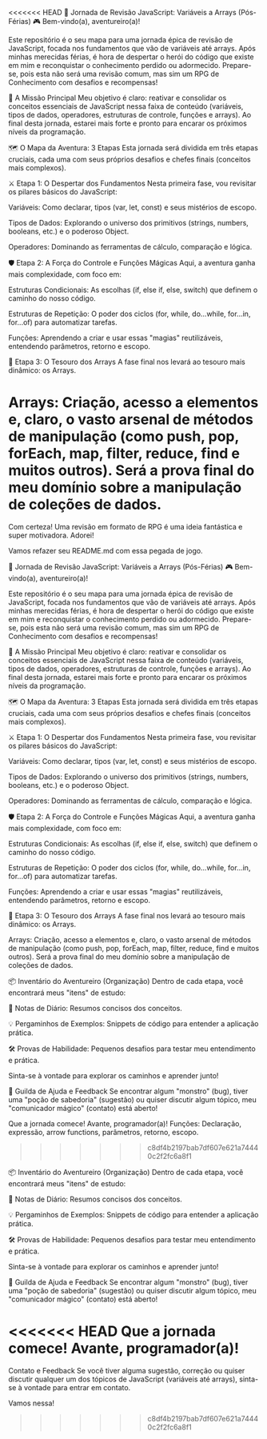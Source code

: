 <<<<<<< HEAD
🚀 Jornada de Revisão JavaScript: Variáveis a Arrays (Pós-Férias) 🎮
Bem-vindo(a), aventureiro(a)!

Este repositório é o seu mapa para uma jornada épica de revisão de JavaScript, focada nos fundamentos que vão de variáveis até arrays. Após minhas merecidas férias, é hora de despertar o herói do código que existe em mim e reconquistar o conhecimento perdido ou adormecido. Prepare-se, pois esta não será uma revisão comum, mas sim um RPG de Conhecimento com desafios e recompensas!

🎯 A Missão Principal
Meu objetivo é claro: reativar e consolidar os conceitos essenciais de JavaScript nessa faixa de conteúdo (variáveis, tipos de dados, operadores, estruturas de controle, funções e arrays). Ao final desta jornada, estarei mais forte e pronto para encarar os próximos níveis da programação.

🗺️ O Mapa da Aventura: 3 Etapas
Esta jornada será dividida em três etapas cruciais, cada uma com seus próprios desafios e chefes finais (conceitos mais complexos).

⚔️ Etapa 1: O Despertar dos Fundamentos
Nesta primeira fase, vou revisitar os pilares básicos do JavaScript:

Variáveis: Como declarar, tipos (var, let, const) e seus mistérios de escopo.

Tipos de Dados: Explorando o universo dos primitivos (strings, numbers, booleans, etc.) e o poderoso Object.

Operadores: Dominando as ferramentas de cálculo, comparação e lógica.

🛡️ Etapa 2: A Força do Controle e Funções Mágicas
Aqui, a aventura ganha mais complexidade, com foco em:

Estruturas Condicionais: As escolhas (if, else if, else, switch) que definem o caminho do nosso código.

Estruturas de Repetição: O poder dos ciclos (for, while, do...while, for...in, for...of) para automatizar tarefas.

Funções: Aprendendo a criar e usar essas "magias" reutilizáveis, entendendo parâmetros, retorno e escopo.

💎 Etapa 3: O Tesouro dos Arrays
A fase final nos levará ao tesouro mais dinâmico: os Arrays.

Arrays: Criação, acesso a elementos e, claro, o vasto arsenal de métodos de manipulação (como push, pop, forEach, map, filter, reduce, find e muitos outros). Será a prova final do meu domínio sobre a manipulação de coleções de dados.
=======
Com certeza! Uma revisão em formato de RPG é uma ideia fantástica e super motivadora. Adorei!

Vamos refazer seu README.md com essa pegada de jogo.

🚀 Jornada de Revisão JavaScript: Variáveis a Arrays (Pós-Férias) 🎮
Bem-vindo(a), aventureiro(a)!

Este repositório é o seu mapa para uma jornada épica de revisão de JavaScript, focada nos fundamentos que vão de variáveis até arrays. Após minhas merecidas férias, é hora de despertar o herói do código que existe em mim e reconquistar o conhecimento perdido ou adormecido. Prepare-se, pois esta não será uma revisão comum, mas sim um RPG de Conhecimento com desafios e recompensas!

🎯 A Missão Principal
Meu objetivo é claro: reativar e consolidar os conceitos essenciais de JavaScript nessa faixa de conteúdo (variáveis, tipos de dados, operadores, estruturas de controle, funções e arrays). Ao final desta jornada, estarei mais forte e pronto para encarar os próximos níveis da programação.

🗺️ O Mapa da Aventura: 3 Etapas
Esta jornada será dividida em três etapas cruciais, cada uma com seus próprios desafios e chefes finais (conceitos mais complexos).

⚔️ Etapa 1: O Despertar dos Fundamentos
Nesta primeira fase, vou revisitar os pilares básicos do JavaScript:

Variáveis: Como declarar, tipos (var, let, const) e seus mistérios de escopo.

Tipos de Dados: Explorando o universo dos primitivos (strings, numbers, booleans, etc.) e o poderoso Object.

Operadores: Dominando as ferramentas de cálculo, comparação e lógica.

🛡️ Etapa 2: A Força do Controle e Funções Mágicas
Aqui, a aventura ganha mais complexidade, com foco em:

Estruturas Condicionais: As escolhas (if, else if, else, switch) que definem o caminho do nosso código.

Estruturas de Repetição: O poder dos ciclos (for, while, do...while, for...in, for...of) para automatizar tarefas.

Funções: Aprendendo a criar e usar essas "magias" reutilizáveis, entendendo parâmetros, retorno e escopo.

💎 Etapa 3: O Tesouro dos Arrays
A fase final nos levará ao tesouro mais dinâmico: os Arrays.

Arrays: Criação, acesso a elementos e, claro, o vasto arsenal de métodos de manipulação (como push, pop, forEach, map, filter, reduce, find e muitos outros). Será a prova final do meu domínio sobre a manipulação de coleções de dados.

📦 Inventário do Aventureiro (Organização)
Dentro de cada etapa, você encontrará meus "itens" de estudo:

📝 Notas de Diário: Resumos concisos dos conceitos.

💡 Pergaminhos de Exemplos: Snippets de código para entender a aplicação prática.

🛠️ Provas de Habilidade: Pequenos desafios para testar meu entendimento e prática.

Sinta-se à vontade para explorar os caminhos e aprender junto!

🤝 Guilda de Ajuda e Feedback
Se encontrar algum "monstro" (bug), tiver uma "poção de sabedoria" (sugestão) ou quiser discutir algum tópico, meu "comunicador mágico" (contato) está aberto!

Que a jornada comece! Avante, programador(a)!
Funções: Declaração, expressão, arrow functions, parâmetros, retorno, escopo.
>>>>>>> c8df4b2197bab7df607e621a74440c2f2fc6a8f1

📦 Inventário do Aventureiro (Organização)
Dentro de cada etapa, você encontrará meus "itens" de estudo:

📝 Notas de Diário: Resumos concisos dos conceitos.

💡 Pergaminhos de Exemplos: Snippets de código para entender a aplicação prática.

🛠️ Provas de Habilidade: Pequenos desafios para testar meu entendimento e prática.

Sinta-se à vontade para explorar os caminhos e aprender junto!

🤝 Guilda de Ajuda e Feedback
Se encontrar algum "monstro" (bug), tiver uma "poção de sabedoria" (sugestão) ou quiser discutir algum tópico, meu "comunicador mágico" (contato) está aberto!

<<<<<<< HEAD
Que a jornada comece! Avante, programador(a)!
=======
Contato e Feedback
Se você tiver alguma sugestão, correção ou quiser discutir qualquer um dos tópicos de JavaScript (variáveis até arrays), sinta-se à vontade para entrar em contato.

Vamos nessa!
>>>>>>> c8df4b2197bab7df607e621a74440c2f2fc6a8f1
